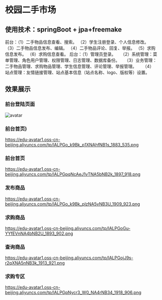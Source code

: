 # 校园二手市场
## 使用技术：springBoot + jpa+freemake
前台：（1）二手物品信息查看、搜索。
（2）学生注册登录、个人信息修改。
（3）二手物品信息发布、编辑。
（4）二手物品评论、回复、举报。
（5）求购信息发布。
（6）求购信息查看。
	  后台：（1）管理员登录。
   （2）系统管理：菜单管理、角色用户管理、权限管理、日志管理、数据库备份。
   （3）业务管理：二手物品管理、求购物品管理、学生信息管理、评论管理、举报管理。
    （4）站点管理：友情链接管理、站点基本信息（站点名称、logo、版权等）设置。
## 效果展示
### 前台登陆页面
![avatar](https://edu-avatar1.oss-cn-beijing.aliyuncs.com/tp/lALPGo_k9Bk_p1XNAhfNB1s_1883_535.png)
### 前台首页)
https://edu-avatar1.oss-cn-beijing.aliyuncs.com/tp/lALPGo_k9Bk_p1XNAhfNB1s_1883_535.png
### 前台首页
https://edu-avatar1.oss-cn-beijing.aliyuncs.com/tp/lALPGpqNcAeJ1vTNA5bNB2k_1897_918.png
### 发布商品
https://edu-avatar1.oss-cn-beijing.aliyuncs.com/tp/lALPGo_k9Bk_plzNA5vNB3U_1909_923.png
### 求购商品
https://edu-avatar1.oss-cn-beijing.aliyuncs.com/tp/lALPGoGu-YYfEVnNA4bNB2U_1893_902.png
### 查询商品
https://edu-avatar1.oss-cn-beijing.aliyuncs.com/tp/lALPGojJ9s-r2qXNA5nNB3k_1913_921.png
### 求购专区
https://edu-avatar1.oss-cn-beijing.aliyuncs.com/tp/lALPGpNycr3_W0_NA4rNB34_1918_906.png
